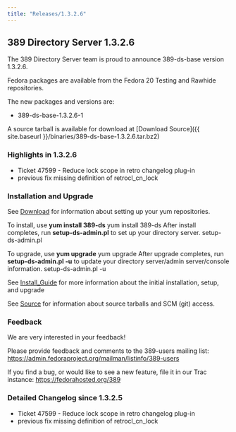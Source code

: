 ```yaml
---
title: "Releases/1.3.2.6"
---
```

389 Directory Server 1.3.2.6
----------------------------

The 389 Directory Server team is proud to announce 389-ds-base version 1.3.2.6.

Fedora packages are available from the Fedora 20 Testing and Rawhide repositories.

The new packages and versions are:

-   389-ds-base-1.3.2.6-1

A source tarball is available for download at [Download Source]({{ site.baseurl }}/binaries/389-ds-base-1.3.2.6.tar.bz2)

### Highlights in 1.3.2.6

-   Ticket 47599 - Reduce lock scope in retro changelog plug-in
-   previous fix missing definition of retrocl\_cn\_lock

### Installation and Upgrade

See [Download](../download.html) for information about setting up your yum repositories.

To install, use **yum install 389-ds** yum install 389-ds After install completes, run **setup-ds-admin.pl** to set up your directory server. setup-ds-admin.pl

To upgrade, use **yum upgrade** yum upgrade After upgrade completes, run **setup-ds-admin.pl -u** to update your directory server/admin server/console information. setup-ds-admin.pl -u

See [Install\_Guide](../legacy/install-guide.html) for more information about the initial installation, setup, and upgrade

See [Source](../development/source.html) for information about source tarballs and SCM (git) access.

### Feedback

We are very interested in your feedback!

Please provide feedback and comments to the 389-users mailing list: <https://admin.fedoraproject.org/mailman/listinfo/389-users>

If you find a bug, or would like to see a new feature, file it in our Trac instance: <https://fedorahosted.org/389>

### Detailed Changelog since 1.3.2.5

-   Ticket 47599 - Reduce lock scope in retro changelog plug-in
-   previous fix missing definition of retrocl\_cn\_lock

